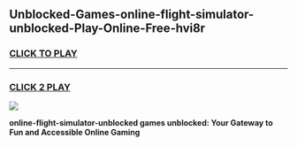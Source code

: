 
## Unblocked-Games-online-flight-simulator-unblocked-Play-Online-Free-hvi8r
<h3>
<a href="https://premium76.site?title=online-flight-simulator-unblocked&ref=26A">CLICK TO PLAY</a></h3>
<hr>

<h3>
<a href="https://premium76.site?title=online-flight-simulator-unblocked&ref=26A">CLICK 2 PLAY</a>
  
</h3>

<a href="https://premium76.site?title=online-flight-simulator-unblocked&ref=26A"><img src="https://clearcache.store/games.png"></a>


**online-flight-simulator-unblocked games unblocked: Your Gateway to Fun and Accessible Online Gaming**
